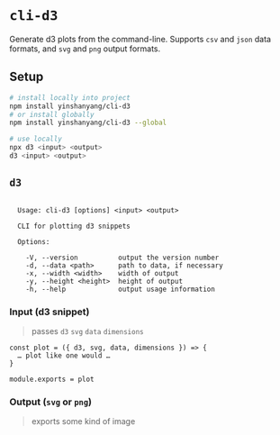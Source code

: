 # `cli-d3`

Generate d3 plots from the command-line. Supports `csv` and `json` data formats, and `svg` and `png` output formats.

## Setup

```bash
# install locally into project
npm install yinshanyang/cli-d3
# or install globally
npm install yinshanyang/cli-d3 --global

# use locally
npx d3 <input> <output>
d3 <input> <output>
```

## `d3`

```

  Usage: cli-d3 [options] <input> <output>

  CLI for plotting d3 snippets

  Options:

    -V, --version          output the version number
    -d, --data <path>      path to data, if necessary
    -x, --width <width>    width of output
    -y, --height <height>  height of output
    -h, --help             output usage information

```

### Input (d3 snippet)

> passes `d3` `svg` `data` `dimensions`

```
const plot = ({ d3, svg, data, dimensions }) => {
  … plot like one would …
}

module.exports = plot
```

### Output (`svg` or `png`)

> exports some kind of image
